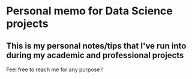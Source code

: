 # Personal memo for Data Science projects

## This is my personal notes/tips that I've run into during my academic and professional projects

Feel free to reach me for any purpose !
